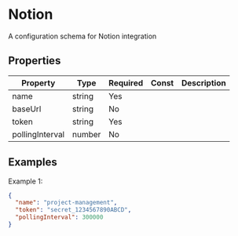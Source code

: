 # Notion

A configuration schema for Notion integration

## Properties

| Property        | Type   | Required | Const | Description |
| --------------- | ------ | -------- | ----- | ----------- |
| name            | string | Yes      |       |             |
| baseUrl         | string | No       |       |             |
| token           | string | Yes      |       |             |
| pollingInterval | number | No       |       |             |

## Examples

Example 1:

```json
{
  "name": "project-management",
  "token": "secret_1234567890ABCD",
  "pollingInterval": 300000
}
```
